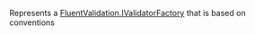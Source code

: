 Represents a [FluentValidation.IValidatorFactory](FluentValidation.IValidatorFactory) that is based on conventions